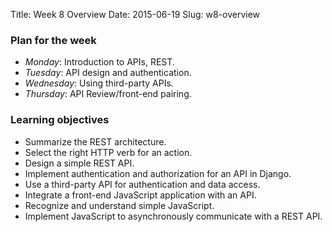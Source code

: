 Title: Week 8 Overview
Date: 2015-06-19
Slug: w8-overview

### Plan for the week

* *Monday*: Introduction to APIs, REST.
* *Tuesday*: API design and authentication.
* *Wednesday*: Using third-party APIs.
* *Thursday*: API Review/front-end pairing.

### Learning objectives

* Summarize the REST architecture.
* Select the right HTTP verb for an action.
* Design a simple REST API.
* Implement authentication and authorization for an API in Django.
* Use a third-party API for authentication and data access.
* Integrate a front-end JavaScript application with an API.
* Recognize and understand simple JavaScript.
* Implement JavaScript to asynchronously communicate with a REST API.
